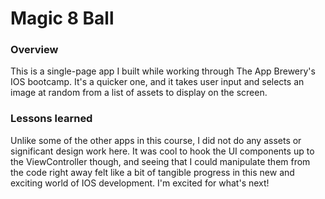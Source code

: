 # Magic 8 Ball

### Overview
This is a single-page app I built while working through The App Brewery's IOS bootcamp. It's a quicker one, and it takes user input and selects an image at random from a list of assets to display on the screen.

### Lessons learned
Unlike some of the other apps in this course, I did not do any assets or significant design work here. It was cool to hook the UI components up to the ViewController though, and seeing that I could manipulate them from the code right away felt like a bit of tangible progress in this new and exciting world of IOS development. I'm excited for what's next!
